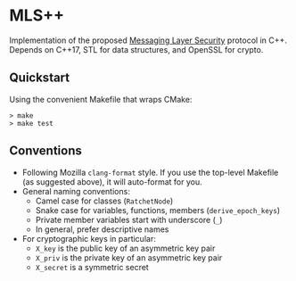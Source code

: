 MLS++
=====

Implementation of the proposed [Messaging Layer
Security](https://github.com/ekr/mls-protocol/blob/master/draft-barnes-mls-protocol.md)
protocol in C++.  Depends on C++17, STL for data structures, and
OpenSSL for crypto.


Quickstart
----------

Using the convenient Makefile that wraps CMake:

```
> make
> make test
```

Conventions
-----------

* Following Mozilla `clang-format` style.  If you use the top-level
  Makefile (as suggested above), it will auto-format for you.
* General naming conventions:
  * Camel case for classes (`RatchetNode`)
  * Snake case for variables, functions, members (`derive_epoch_keys`)
  * Private member variables start with underscore (`_`)
  * In general, prefer descriptive names
* For cryptographic keys in particular:
  * `X_key` is the public key of an asymmetric key pair
  * `X_priv` is the private key of an asymmetric key pair
  * `X_secret` is a symmetric secret

